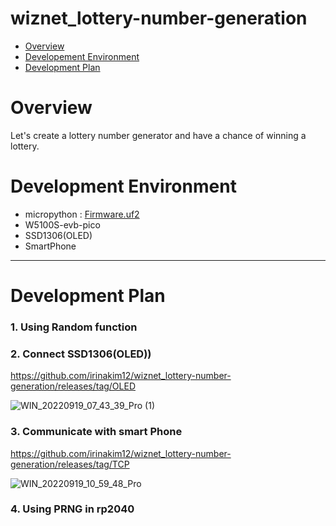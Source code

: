 # wiznet_lottery-number-generation


- [Overview](#overview)
- [Developement Environment](#development-environment)
- [Development Plan](#development-plan)


# Overview
  Let's create a lottery number generator and have a chance of winning a lottery.

# Development Environment
  - micropython : [Firmware.uf2](https://github.com/Wiznet/RP2040-HAT-MicroPython/releases)
  - W5100S-evb-pico
  - SSD1306(OLED)
  - SmartPhone
------------------------------------------------------------
# Development Plan

### 1. Using Random function 
### 2. Connect SSD1306(OLED))
  https://github.com/irinakim12/wiznet_lottery-number-generation/releases/tag/OLED
  
  ![WIN_20220919_07_43_39_Pro (1)](https://user-images.githubusercontent.com/9648281/190931933-7cc5fa4f-9054-4c93-affa-ca3975c27ee4.gif)

### 3. Communicate with smart Phone
https://github.com/irinakim12/wiznet_lottery-number-generation/releases/tag/TCP

![WIN_20220919_10_59_48_Pro](https://user-images.githubusercontent.com/9648281/190940530-3c5a9340-a50a-40d2-a383-69b64278bd3d.jpg)


### 4. Using PRNG in rp2040
